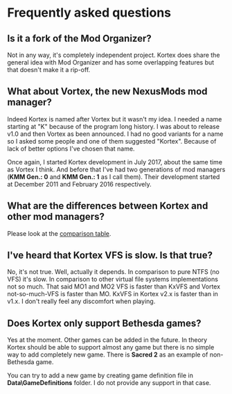 # Frequently asked questions

## Is it a fork of the Mod Organizer?
Not in any way, it's completely independent project. Kortex does share the general idea with Mod Organizer and has some overlapping features but that doesn't make it a rip-off.

## What about Vortex, the new NexusMods mod manager?
Indeed Kortex is named after Vortex but it wasn't my idea. I needed a name starting at "K" because of the program long history. I was about to release v1.0 and then Vortex as been announced. I had no good variants for a name so I asked some people and one of them suggested "Kortex". Because of lack of better options I've chosen that name.

Once again, I started Kortex development in July 2017, about the same time as Vortex I think. And before that I've had two generations of mod managers (**KMM Gen.: 0** and **KMM Gen.: 1** as I call them). Their development started at December 2011 and February 2016 respectively.

## What are the differences between Kortex and other mod managers?
Please look at the [comparison table](?page=comparison).

## I've heard that Kortex VFS is slow. Is that true?
No, it's not true. Well, actually it depends. In comparison to pure NTFS (no VFS) it's slow. In comparison to other virtual file systems implementations not so much. That said MO1 and MO2 VFS is faster than KxVFS and Vortex not-so-much-VFS is faster than MO. KxVFS in Kortex v2.x is faster than in v1.x. I don't really feel any discomfort when playing.

## Does Kortex only support Bethesda games?
Yes at the moment. Other games can be added in the future. In theory Kortex should be able to support almost any game but there is no simple way to add completely new game. There is **Sacred 2** as an example of non-Bethesda game.

You can try to add a new game by creating game definition file in **Data\GameDefinitions** folder. I do not provide any support in that case.
